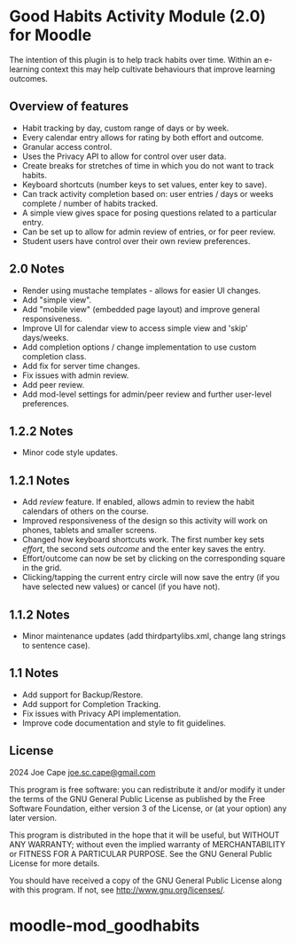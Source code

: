 # Good Habits Activity Module (2.0) for Moodle #

The intention of this plugin is to help track habits over time. Within an e-learning context this may help cultivate behaviours that improve learning outcomes.

## Overview of features

- Habit tracking by day, custom range of days or by week.
- Every calendar entry allows for rating by both effort and outcome.
- Granular access control.
- Uses the Privacy API to allow for control over user data.
- Create breaks for stretches of time in which you do not want to track habits.
- Keyboard shortcuts (number keys to set values, enter key to save).
- Can track activity completion based on: user entries / days or weeks complete / number of habits tracked.
- A simple view gives space for posing questions related to a particular entry.
- Can be set up to allow for admin review of entries, or for peer review.
- Student users have control over their own review preferences.

## 2.0 Notes
- Render using mustache templates - allows for easier UI changes.
- Add "simple view".
- Add "mobile view" (embedded page layout) and improve general responsiveness.
- Improve UI for calendar view to access simple view and 'skip' days/weeks.
- Add completion options / change implementation to use custom completion class.
- Add fix for server time changes.
- Fix issues with admin review.
- Add peer review.
- Add mod-level settings for admin/peer review and further user-level preferences.

## 1.2.2 Notes
- Minor code style updates.

## 1.2.1 Notes
- Add *review* feature. If enabled, allows admin to review the habit calendars of others on the course.
- Improved responsiveness of the design so this activity will work on phones, tablets and smaller screens.
- Changed how keyboard shortcuts work. The first number key sets *effort*, the second sets *outcome* and the enter key saves the entry.
- Effort/outcome can now be set by clicking on the corresponding square in the grid.
- Clicking/tapping the current entry circle will now save the entry (if you have selected new values) or cancel (if you have not).

## 1.1.2 Notes
- Minor maintenance updates (add thirdpartylibs.xml, change lang strings to sentence case).

## 1.1 Notes

- Add support for Backup/Restore.
- Add support for Completion Tracking.
- Fix issues with Privacy API implementation.
- Improve code documentation and style to fit guidelines.

## License ##

2024 Joe Cape <joe.sc.cape@gmail.com>

This program is free software: you can redistribute it and/or modify it under
the terms of the GNU General Public License as published by the Free Software
Foundation, either version 3 of the License, or (at your option) any later
version.

This program is distributed in the hope that it will be useful, but WITHOUT ANY
WARRANTY; without even the implied warranty of MERCHANTABILITY or FITNESS FOR A
PARTICULAR PURPOSE.  See the GNU General Public License for more details.

You should have received a copy of the GNU General Public License along with
this program.  If not, see <http://www.gnu.org/licenses/>.
# moodle-mod_goodhabits

